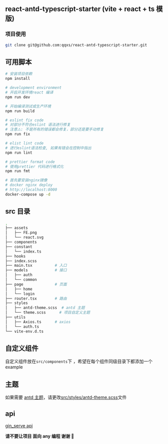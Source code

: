 ## react-antd-typescript-starter (vite + react + ts 模版)


### 项目使用

```sh
git clone git@github.com:qqxs/react-antd-typescript-starter.git
```

## 可用脚本

```sh
# 安装项目依赖
npm install

# development environment
# 开启开发环境react 编译
npm run dev

# 开始编译测试或生产环境
npm run build

# eslint fix code
# 对部分不符合eslint 语法进行修复
# 注意⚠️: 不是所有的错误都会修复，部分还是要手动修复
npm run fix

# elist lint code
# 进行eslint语法检查, 如果有错会在控制中指出
npm run lint

# prettier format code
# 使用prettier 代码进行格式化
npm run fmt

# 首先要安装nginx镜像
# docker nginx deploy
# http://localhost:8000
docker-compose up -d
```

## src 目录

```bash
.
├── assets
│   ├── FE.png
│   └── react.svg
├── components
├── constant
│   └── index.ts
├── hooks
├── index.scss
├── main.tsx          # 入口
├── models            # 接口
│   ├── auth
│   └── common
├── page              # 页面
│   ├── home
│   └── login
├── router.tsx        # 路由
├── styles
│   ├── antd-theme.scss  # antd 主题
│   └── theme.scss      # 项目自定义主题
├── utils
│   ├── Axios.ts      # axios
│   └── auth.ts
└── vite-env.d.ts    

```

## 自定义组件

自定义组件放在`src/components`下 ，希望在每个组件同级目录下都添加一个 example


## 主题

如果需要 [antd 主题](https://ant.design/docs/react/customize-theme-cn)，请更改[src/styles/antd-theme.scss](./src/styles/antd-theme.scss)文件


## api

[gin_serve api](https://github.com/freeshineit/gin_serve)



**请不要让项目 面向 any 编程 谢谢 🙏**
